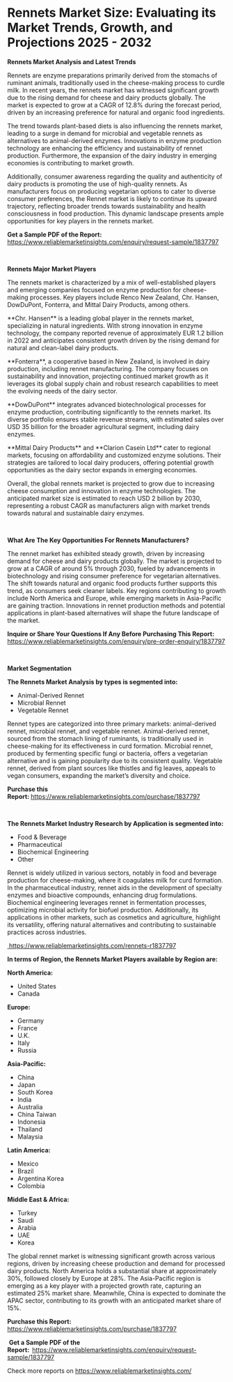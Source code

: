 <p><h1>Rennets Market Size: Evaluating its Market Trends, Growth, and Projections 2025 - 2032</h1></p><p><strong>Rennets Market Analysis and Latest Trends</strong></p>
<p><p>Rennets are enzyme preparations primarily derived from the stomachs of ruminant animals, traditionally used in the cheese-making process to curdle milk. In recent years, the rennets market has witnessed significant growth due to the rising demand for cheese and dairy products globally. The market is expected to grow at a CAGR of 12.8% during the forecast period, driven by an increasing preference for natural and organic food ingredients.</p><p>The trend towards plant-based diets is also influencing the rennets market, leading to a surge in demand for microbial and vegetable rennets as alternatives to animal-derived enzymes. Innovations in enzyme production technology are enhancing the efficiency and sustainability of rennet production. Furthermore, the expansion of the dairy industry in emerging economies is contributing to market growth.</p><p>Additionally, consumer awareness regarding the quality and authenticity of dairy products is promoting the use of high-quality rennets. As manufacturers focus on producing vegetarian options to cater to diverse consumer preferences, the Rennet market is likely to continue its upward trajectory, reflecting broader trends towards sustainability and health consciousness in food production. This dynamic landscape presents ample opportunities for key players in the rennets market.</p></p>
<p><strong>Get a Sample PDF of the Report:&nbsp;</strong> <a href="https://www.reliablemarketinsights.com/enquiry/request-sample/1837797?utm_campaign=3558&utm_medium=2&utm_source=Github&utm_content=ia&utm_term=31032025&utm_id=rennets">https://www.reliablemarketinsights.com/enquiry/request-sample/1837797</a></p>
<p>&nbsp;</p>
<p><strong>Rennets Major Market Players</strong></p>
<p><p>The rennets market is characterized by a mix of well-established players and emerging companies focused on enzyme production for cheese-making processes. Key players include Renco New Zealand, Chr. Hansen, DowDuPont, Fonterra, and Mittal Dairy Products, among others.</p><p>**Chr. Hansen** is a leading global player in the rennets market, specializing in natural ingredients. With strong innovation in enzyme technology, the company reported revenue of approximately EUR 1.2 billion in 2022 and anticipates consistent growth driven by the rising demand for natural and clean-label dairy products. </p><p>**Fonterra**, a cooperative based in New Zealand, is involved in dairy production, including rennet manufacturing. The company focuses on sustainability and innovation, projecting continued market growth as it leverages its global supply chain and robust research capabilities to meet the evolving needs of the dairy sector.</p><p>**DowDuPont** integrates advanced biotechnological processes for enzyme production, contributing significantly to the rennets market. Its diverse portfolio ensures stable revenue streams, with estimated sales over USD 35 billion for the broader agricultural segment, including dairy enzymes.</p><p>**Mittal Dairy Products** and **Clarion Casein Ltd** cater to regional markets, focusing on affordability and customized enzyme solutions. Their strategies are tailored to local dairy producers, offering potential growth opportunities as the dairy sector expands in emerging economies.</p><p>Overall, the global rennets market is projected to grow due to increasing cheese consumption and innovation in enzyme technologies. The anticipated market size is estimated to reach USD 2 billion by 2030, representing a robust CAGR as manufacturers align with market trends towards natural and sustainable dairy enzymes.</p></p>
<p>&nbsp;</p>
<p><strong>What Are The Key Opportunities For Rennets Manufacturers?</strong></p>
<p><p>The rennet market has exhibited steady growth, driven by increasing demand for cheese and dairy products globally. The market is projected to grow at a CAGR of around 5% through 2030, fueled by advancements in biotechnology and rising consumer preference for vegetarian alternatives. The shift towards natural and organic food products further supports this trend, as consumers seek cleaner labels. Key regions contributing to growth include North America and Europe, while emerging markets in Asia-Pacific are gaining traction. Innovations in rennet production methods and potential applications in plant-based alternatives will shape the future landscape of the market.</p></p>
<p><strong>Inquire or Share Your Questions If Any Before Purchasing This Report:</strong> <a href="https://www.reliablemarketinsights.com/enquiry/pre-order-enquiry/1837797?utm_campaign=3558&utm_medium=2&utm_source=Github&utm_content=ia&utm_term=31032025&utm_id=rennets">https://www.reliablemarketinsights.com/enquiry/pre-order-enquiry/1837797</a></p>
<p>&nbsp;</p>
<p><strong>Market Segmentation</strong></p>
<p><strong>The Rennets Market Analysis by types is segmented into:</strong></p>
<p><ul><li>Animal-Derived Rennet</li><li>Microbial Rennet</li><li>Vegetable Rennet</li></ul></p>
<p><p>Rennet types are categorized into three primary markets: animal-derived rennet, microbial rennet, and vegetable rennet. Animal-derived rennet, sourced from the stomach lining of ruminants, is traditionally used in cheese-making for its effectiveness in curd formation. Microbial rennet, produced by fermenting specific fungi or bacteria, offers a vegetarian alternative and is gaining popularity due to its consistent quality. Vegetable rennet, derived from plant sources like thistles and fig leaves, appeals to vegan consumers, expanding the market’s diversity and choice.</p></p>
<p><strong>Purchase this Report:&nbsp;</strong><a href="https://www.reliablemarketinsights.com/purchase/1837797?utm_campaign=3558&utm_medium=2&utm_source=Github&utm_content=ia&utm_term=31032025&utm_id=rennets">https://www.reliablemarketinsights.com/purchase/1837797</a></p>
<p>&nbsp;</p>
<p><strong>The Rennets Market Industry Research by Application is segmented into:</strong></p>
<p><ul><li>Food & Beverage</li><li>Pharmaceutical</li><li>Biochemical Engineering</li><li>Other</li></ul></p>
<p><p>Rennet is widely utilized in various sectors, notably in food and beverage production for cheese-making, where it coagulates milk for curd formation. In the pharmaceutical industry, rennet aids in the development of specialty enzymes and bioactive compounds, enhancing drug formulations. Biochemical engineering leverages rennet in fermentation processes, optimizing microbial activity for biofuel production. Additionally, its applications in other markets, such as cosmetics and agriculture, highlight its versatility, offering natural alternatives and contributing to sustainable practices across industries.</p></p>
<p><a href="https://www.reliablemarketinsights.com/rennets-r1837797?utm_campaign=3558&utm_medium=2&utm_source=Github&utm_content=ia&utm_term=31032025&utm_id=rennets">&nbsp;https://www.reliablemarketinsights.com/rennets-r1837797</a></p>
<p><strong>In terms of Region, the Rennets Market Players available by Region are:</strong></p>
<p>
    <p> <strong> North America: </strong>
        <ul>
            <li>United States</li>
            <li>Canada</li>
        </ul>
        </p> 
    <p> <strong> Europe: </strong>
        <ul>
            <li>Germany</li>
            <li>France</li>
            <li>U.K.</li>
            <li>Italy</li>
            <li>Russia</li>
        </ul>
        </p> 
    <p> <strong> Asia-Pacific: </strong>
        <ul>
            <li>China</li>
            <li>Japan</li>
            <li>South Korea</li>
            <li>India</li>
            <li>Australia</li>
            <li>China Taiwan</li>
            <li>Indonesia</li>
            <li>Thailand</li>
            <li>Malaysia</li>
        </ul>
        </p> 
    <p> <strong> Latin America: </strong>
        <ul>
            <li>Mexico</li>
            <li>Brazil</li>
            <li>Argentina Korea</li>
            <li>Colombia</li>
        </ul>
        </p> 
    <p> <strong> Middle East & Africa: </strong>
        <ul>
            <li>Turkey</li>
            <li>Saudi</li>
            <li>Arabia</li>
            <li>UAE</li>
            <li>Korea</li>
        </ul>
    </p>
    </p>
<p><p>The global rennet market is witnessing significant growth across various regions, driven by increasing cheese production and demand for processed dairy products. North America holds a substantial share at approximately 30%, followed closely by Europe at 28%. The Asia-Pacific region is emerging as a key player with a projected growth rate, capturing an estimated 25% market share. Meanwhile, China is expected to dominate the APAC sector, contributing to its growth with an anticipated market share of 15%.</p></p>
<p><strong>Purchase this Report: </strong><a href="https://www.reliablemarketinsights.com/purchase/1837797?utm_campaign=3558&utm_medium=2&utm_source=Github&utm_content=ia&utm_term=31032025&utm_id=rennets">https://www.reliablemarketinsights.com/purchase/1837797</a></p>
<p>&nbsp;<strong>Get a Sample PDF of the Report:&nbsp;&nbsp;</strong><a href="https://www.reliablemarketinsights.com/enquiry/request-sample/1837797?utm_campaign=3558&utm_medium=2&utm_source=Github&utm_content=ia&utm_term=31032025&utm_id=rennets">https://www.reliablemarketinsights.com/enquiry/request-sample/1837797</a></p>
<p><strong></strong></p>
<p>Check more reports on <a href="https://www.reliablemarketinsights.com/?utm_campaign=3558&utm_medium=2&utm_source=Github&utm_content=ia&utm_term=31032025&utm_id=rennets">https://www.reliablemarketinsights.com/</a></p>